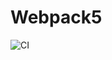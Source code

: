 # Webpack5

![CI](https://github.com/alexandr7944/ahj-rxjs-posts_with_comments/actions/workflows/web.yml/badge.svg)